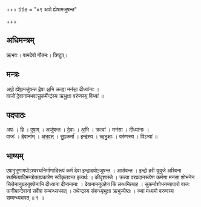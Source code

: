 +++
title = "०९ अपो ह्येषामजुषन्त"

+++
## अधिमन्त्रम्
ऋभवः। वामदेवो गौतमः। त्रिष्टुप्।

## मन्त्रः
अपो॒ ह्ये॑षा॒मजु॑षन्त दे॒वा अ॒भि क्रत्वा॒ मन॑सा॒ दीध्या॑नाः ।  
वाजो॑ दे॒वाना॑मभवत्सु॒कर्मेन्द्र॑स्य ऋभु॒क्षा वरु॑णस्य॒ विभ्वा॑ ॥

## पदपाठः
अपः॑ । हि । ए॒षा॒म् । अजु॑षन्त । दे॒वाः । अ॒भि । क्रत्वा॑ । मन॑सा । दीध्या॑नाः ।  
वाजः॑ । दे॒वाना॑म् । अ॒भ॒व॒त् । सु॒ऽकर्मा॑ । इन्द्र॑स्य । ऋ॒भु॒क्षाः । वरु॑णस्य । विऽभ्वा॑ ॥

## भाष्यम्
एषामृभूणामपोऽश्वरथनिर्माणादिरूपं कर्म देवा इन्द्रादयोऽजुषन्त । आसेवन्त । इन्द्रो हरी युयुजे अश्विना रथमित्यादिमन्त्रोक्तप्रकारेण स्वीकृतवन्त इत्यर्थः । कीदृशास्ते । क्रत्वा वरप्रदानरूपेण कर्मणा मनसा शोभनेन चित्तेनानुग्रहयुक्तेनाभि दीध्याना दीप्यमानाः । देवानामनुग्रहेण किं लब्धमित्याह । सुकर्माशोभनव्यापारो वाजः कनीयान्देवानां सर्वेषां सम्बन्ध्यभवत् । तथेन्द्रस्य संबन्ध्यृभुक्षा ऋभुज्येष्ठः । व्भ्वा मध्यमो वरुणस्य सम्बन्ध्यभवत् ॥ ९ ॥